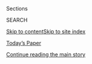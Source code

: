 <div id="app">

<div>

<div class="NYTAppHideMasthead css-1r6wvpq e1suatyy0">

<div class="section css-ui9rw0 e1suatyy2">

<div class="css-eph4ug er09x8g0">

<div class="css-6n7j50">

</div>

<span class="css-1dv1kvn">Sections</span>

<div class="css-10488qs">

<span class="css-1dv1kvn">SEARCH</span>

</div>

[Skip to content](#site-content)[Skip to site
index](#site-index)

</div>

<div class="css-10698na e1huz5gh0">

</div>

</div>

<div id="masthead-bar-one" class="section hasLinks css-15hmgas e1csuq9d3">

<div class="css-uqyvli e1csuq9d0">

</div>

<div class="css-1uqjmks e1csuq9d1">

</div>

<div class="css-9e9ivx">

[](https://myaccount.nytimes.com/auth/login?response_type=cookie&client_id=vi)

</div>

<div class="css-1bvtpon e1csuq9d2">

[Today’s Paper](https://www.nytimes.com/section/todayspaper)

</div>

</div>

</div>

</div>

<div data-aria-hidden="false">

<div id="site-content" data-role="main">

<div id="top-wrapper" class="css-15p45cc eaca97t0" type="top">

<div id="top-slug" class="css-19x0jxb eaca97t1" hidden="">

Advertisement

</div>

[Continue reading the main
story](#after-top)

<div class="ad top-wrapper" style="text-align:center;height:100%;display:block;min-height:90px">

<div id="top" class="place-ad" data-position="top" data-size-key="top">

</div>

</div>

<div id="after-top">

</div>

</div>

<div id="byline" class="section css-15h4p1b e9abtgs0">

<div class="css-1j21atc e1svk9qx1">

<div class="css-nfcc9b e1svk9qx3">

<div class="css-cnx41t">

![Portrait of Sheryl Gay
Stolberg](https://static01.nyt.com/images/2018/11/26/multimedia/author-sheryl-gay-stolberg/author-sheryl-gay-stolberg-thumbLarge.png)

</div>

<div class="css-vl9dhg e1svk9qx5">

<div class="css-1nrhkj6 e1svk9qx6">

# Sheryl Gay Stolberg

</div>

## <span></span>

Sheryl Gay Stolberg is a Washington Correspondent covering health
policy. In more than two decades at The Times, she has also covered the
White House, Congress and national politics. Previously, at The Los
Angeles Times, she shared in two Pulitzer Prizes won by that newspaper’s
Metro staff.

<span class="css-dd5dyy">More**</span>

</div>

</div>

</div>

<div>

<div id="mid1-wrapper" class="css-1mn4oms eaca97t0" type="rank">

<div id="mid1-slug" class="css-1tag3rd eaca97t1">

Advertisement

</div>

[Continue reading the main
story](#after-mid1)

<div id="mid1" class="ad mid1-wrapper" style="text-align:center;height:100%;display:block">

</div>

<div id="after-mid1">

</div>

</div>

</div>

<div class="css-185go5a e1o5byef0">

<div class="css-15cbhtu">

  - [Latest](#stream-panel)
  - <span class="css-6n7j50">Search</span>
    <div class="control">
    <div class="label-container css-1dv1kvn">
    Search
    </div>
    <div class="css-wm4t3d">
    **<span id="clear-search-input" class="css-1dv1kvn">Clear this text
    input</span>
    </div>
    </div>
    <span class="css-1iovbfw"></span>

<div id="stream-panel" class="section css-8msx5b e1jz0cab1">

<div class="css-13mho3u">

1.  
    
    <div class="css-1cp3ece">
    
    <div class="css-1l4spti">
    
    [](/2020/07/31/us/politics/trump-coronavirus-testing.html)
    
    <div class="css-79elbk">
    
    ![](https://static01.nyt.com/images/2020/07/31/us/politics/31dc-virus-hearing/merlin_175159080_b6d984cc-ecd9-412a-9c63-9fe3fb62b4cf-thumbWide.jpg?quality=75&auto=webp&disable=upscale)
    
    </div>
    
    ## Trump’s Coronavirus Testing Chief Concedes a Lag in Test Results
    
    With the reopening plans of schools and businesses hinging on rapid
    test results, the Trump administration’s testing czar says a two- to
    three-day turnaround “is not possible.”
    
    <div class="css-1nqbnmb ea5icrr0">
    
    By <span class="css-1n7hynb">Sheryl Gay Stolberg <span>and</span>
    Katherine J.
    Wu</span>
    
    </div>
    
    </div>
    
    <div class="css-1lc2l26 e1xfvim33">
    
    </div>
    
    </div>

2.  
    
    <div class="css-1cp3ece">
    
    <div class="css-1l4spti">
    
    [](/2020/07/23/insider/john-lewis-memory.html)
    
    <div class="css-79elbk">
    
    ![](https://static01.nyt.com/images/2020/07/23/us/23insider-lewis-print/23insider-lewis-print-thumbWide.jpg?quality=75&auto=webp&disable=upscale)
    
    </div>
    
    ### <span class="css-m70j1g">Times Insider</span>
    
    ## The Blessing and Burden of Being John Lewis
    
    During a reporting assignment in 2013, I received a rare glimpse of
    both the legend and the man. Neither one disappointed.
    
    <div class="css-1nqbnmb ea5icrr0">
    
    By <span class="css-1n7hynb">Sheryl Gay
    Stolberg</span>
    
    </div>
    
    </div>
    
    <div class="css-1lc2l26 e1xfvim33">
    
    </div>
    
    </div>

3.  
    
    <div class="css-1cp3ece">
    
    <div class="css-1l4spti">
    
    [](/2020/07/21/us/politics/jerome-adams-surgeon-general-trump-coronavirus.html)
    
    <div class="css-79elbk">
    
    ![](https://static01.nyt.com/images/2020/07/20/us/politics/20dc-virus-adams1/20dc-virus-adams1-thumbWide.jpg?quality=75&auto=webp&disable=upscale)
    
    </div>
    
    ## Facing ‘a Lot of Blowback,’ Trump’s Surgeon General Steps Up
    
    Dr. Jerome Adams is poised to take on a more prominent role in the
    Trump administration’s coronavirus response. Are his bosses willing
    to back him?
    
    <div class="css-1nqbnmb ea5icrr0">
    
    By <span class="css-1n7hynb">Sheryl Gay Stolberg <span>and</span>
    Noah
    Weiland</span>
    
    </div>
    
    </div>
    
    <div class="css-1lc2l26 e1xfvim33">
    
    </div>
    
    </div>

4.  
    
    <div class="css-1cp3ece">
    
    <div class="css-1l4spti">
    
    [](/2020/07/18/us/politics/john-lewis-dies-reaction.html)
    
    <div class="css-79elbk">
    
    ![](https://static01.nyt.com/images/2020/07/18/us/18lewis-react-sub/18lewis-react-sub-thumbWide-v2.jpg?quality=75&auto=webp&disable=upscale)
    
    </div>
    
    ## Praise for John Lewis Pours in From Nation’s Political Elite
    
    Mr. Lewis, who died on Friday at 80, was instrumental in the
    historic struggle for racial equality in the United States. “He
    risked his life and his blood” for his country, former President
    Barack Obama said.
    
    <div class="css-1nqbnmb ea5icrr0">
    
    By <span class="css-1n7hynb">Sheryl Gay Stolberg <span>and</span>
    Mike
    Ives</span>
    
    </div>
    
    </div>
    
    <div class="css-1lc2l26 e1xfvim33">
    
    </div>
    
    </div>

5.  
    
    <div class="css-1cp3ece">
    
    <div class="css-1l4spti">
    
    [](/2020/07/17/us/politics/coronavirus-database-trump.html)
    
    ## Government Says Contract for Covid-19 Database Was Competitively Bid
    
    A $10.2 million contract to run the Trump administration’s new
    coronavirus database continues to draw scrutiny, but the government
    says it had six bidders.
    
    <div class="css-1nqbnmb ea5icrr0">
    
    By <span class="css-1n7hynb">Sheryl Gay
    Stolberg</span>
    
    </div>
    
    </div>
    
    <div class="css-1lc2l26 e1xfvim33">
    
    </div>
    
    </div>

6.  
    
    <div class="css-1cp3ece">
    
    <div class="css-1l4spti">
    
    [](/2020/07/15/us/politics/coronavirus-database.html)
    
    <div class="css-79elbk">
    
    ![](https://static01.nyt.com/images/2020/07/15/us/politics/15dc-virus-data1/15dc-virus-data1-thumbWide.jpg?quality=75&auto=webp&disable=upscale)
    
    </div>
    
    ## ‘Sole Source’ Contract for Covid-19 Database Draws Scrutiny From Democrats
    
    But two top federal health officials defended the decision, saying
    that the new database was necessary to expedite and streamline data.
    
    <div class="css-1nqbnmb ea5icrr0">
    
    By <span class="css-1n7hynb">Sheryl Gay
    Stolberg</span>
    
    </div>
    
    </div>
    
    <div class="css-1lc2l26 e1xfvim33">
    
    </div>
    
    </div>

7.  
    
    <div class="css-1cp3ece">
    
    <div class="css-1l4spti">
    
    [](/2020/07/14/us/politics/trump-cdc-coronavirus.html)
    
    <div class="css-79elbk">
    
    ![](https://static01.nyt.com/images/2020/07/14/us/politics/14dc-virus-data/merlin_174009087_d81a3118-690c-4a62-9d54-a7d9cee2a6da-thumbWide.jpg?quality=75&auto=webp&disable=upscale)
    
    </div>
    
    ## Trump Administration Strips C.D.C. of Control of Coronavirus Data
    
    Hospitals have been ordered to bypass the Centers for Disease
    Control and Prevention and send all patient information to a central
    database in Washington, raising questions about transparency.
    
    <div class="css-1nqbnmb ea5icrr0">
    
    By <span class="css-1n7hynb">Sheryl Gay
    Stolberg</span>
    
    </div>
    
    </div>
    
    <div class="css-1lc2l26 e1xfvim33">
    
    </div>
    
    </div>

8.  
    
    <div class="css-1cp3ece">
    
    <div class="css-1l4spti">
    
    [](/2020/07/13/us/politics/coronavirus-health-insurance-trump.html)
    
    <div class="css-79elbk">
    
    ![](https://static01.nyt.com/images/2020/07/13/us/politics/13dc-virus-uninsured-sub/merlin_174189681_8d85e4c0-3518-4fb7-8b6b-67283a5e2783-thumbWide.jpg?quality=75&auto=webp&disable=upscale)
    
    </div>
    
    ## Millions Have Lost Health Insurance in Pandemic-Driven Recession
    
    A new study estimates that more than five million American workers
    lost their insurance this spring, a number higher than those in any
    full year of insurance losses.
    
    <div class="css-1nqbnmb ea5icrr0">
    
    By <span class="css-1n7hynb">Sheryl Gay
    Stolberg</span>
    
    </div>
    
    </div>
    
    <div class="css-1lc2l26 e1xfvim33">
    
    </div>
    
    </div>

9.  
    
    <div class="css-1cp3ece">
    
    <div class="css-1l4spti">
    
    [](/2020/07/08/us/politics/tennessee-covid-testing.html)
    
    <div class="css-79elbk">
    
    ![](https://static01.nyt.com/images/2020/07/08/us/politics/08dc-virus-testing1/08dc-virus-testing1-thumbWide.jpg?quality=75&auto=webp&disable=upscale)
    
    </div>
    
    ## As Virus Spreads, States Face a Truth: ‘We Cannot Test Our Way Out of This’
    
    Tennessee’s governor said anyone in his state could be tested for
    the coronavirus, and the state would pay. That did not stop the
    virus from roaring back.
    
    <div class="css-1nqbnmb ea5icrr0">
    
    By <span class="css-1n7hynb">Sheryl Gay
    Stolberg</span>
    
    </div>
    
    </div>
    
    <div class="css-1lc2l26 e1xfvim33">
    
    </div>
    
    </div>

10. 
    
    <div class="css-1cp3ece">
    
    <div class="css-1l4spti">
    
    [](/2020/07/06/us/coronavirus-test-shortage.html)
    
    <div class="css-79elbk">
    
    ![](https://static01.nyt.com/images/2020/07/06/us/06VIRUS-SHORTAGE-phoenix2/06VIRUS-SHORTAGE-phoenix2-thumbWide.jpg?quality=75&auto=webp&disable=upscale)
    
    </div>
    
    ## Months Into Virus Crisis, U.S. Cities Still Lack Testing Capacity
    
    With cases surging, some cities are seeing long testing lines and
    slow results.
    
    <div class="css-1nqbnmb ea5icrr0">
    
    By <span class="css-1n7hynb">Sarah Mervosh <span>and</span> Manny
    Fernandez</span>
    
    </div>
    
    </div>
    
    <div class="css-1lc2l26 e1xfvim33">
    
    </div>
    
    </div>

<div class="css-13mho3u">

<div class="css-1t62hi8">

<div class="css-1stvaey">

Show
More

<div>

<div style="border:0;clip:rect(0 0 0 0);height:1px;margin:-1px;overflow:hidden;white-space:nowrap;padding:0;width:1px;position:absolute" data-role="log" data-aria-live="assertive">

</div>

<div style="border:0;clip:rect(0 0 0 0);height:1px;margin:-1px;overflow:hidden;white-space:nowrap;padding:0;width:1px;position:absolute" data-role="log" data-aria-live="assertive">

</div>

<div style="border:0;clip:rect(0 0 0 0);height:1px;margin:-1px;overflow:hidden;white-space:nowrap;padding:0;width:1px;position:absolute" data-role="log" data-aria-live="polite">

</div>

<div style="border:0;clip:rect(0 0 0 0);height:1px;margin:-1px;overflow:hidden;white-space:nowrap;padding:0;width:1px;position:absolute" data-role="log" data-aria-live="polite">

</div>

</div>

</div>

</div>

</div>

</div>

<div class="css-g6hk37 supplemental">

<div id="mid2-wrapper" class="css-10wkyv7 eaca97t0" type="lede">

<div id="mid2-slug" class="css-1tag3rd eaca97t1">

Advertisement

</div>

[Continue reading the main
story](#after-mid2)

<div id="mid2" class="ad mid2-wrapper" style="text-align:center;height:100%;display:block;min-height:250px">

</div>

<div id="after-mid2">

</div>

</div>

## Follow Elsewhere

<div class="module-body">

  - [**<span data-aria-hidden="true">SherylNYT</span><span class="css-1dv1kvn">twitter
    page for SherylNYT</span>](https://twitter.com/SherylNYT)

</div>

## Feedback? Questions?

<div class="css-hftqp3">

Include your name, the article headline, and your message.

</div>

Email Author

</div>

</div>

</div>

</div>

</div>

</div>

## Site Index

<div>

</div>

## Site Information Navigation

  - [© <span>2020</span> <span>The New York Times
    Company</span>](https://help.nytimes.com/hc/en-us/articles/115014792127-Copyright-notice)

<!-- end list -->

  - [NYTCo](https://www.nytco.com/)
  - [Contact
    Us](https://help.nytimes.com/hc/en-us/articles/115015385887-Contact-Us)
  - [Work with us](https://www.nytco.com/careers/)
  - [Advertise](https://nytmediakit.com/)
  - [T Brand Studio](http://www.tbrandstudio.com/)
  - [Your Ad
    Choices](https://www.nytimes.com/privacy/cookie-policy#how-do-i-manage-trackers)
  - [Privacy](https://www.nytimes.com/privacy)
  - [Terms of
    Service](https://help.nytimes.com/hc/en-us/articles/115014893428-Terms-of-service)
  - [Terms of
    Sale](https://help.nytimes.com/hc/en-us/articles/115014893968-Terms-of-sale)
  - [Site
    Map](https://spiderbites.nytimes.com)
  - [Help](https://help.nytimes.com/hc/en-us)
  - [Subscriptions](https://www.nytimes.com/subscription?campaignId=37WXW)

</div>

</div>

